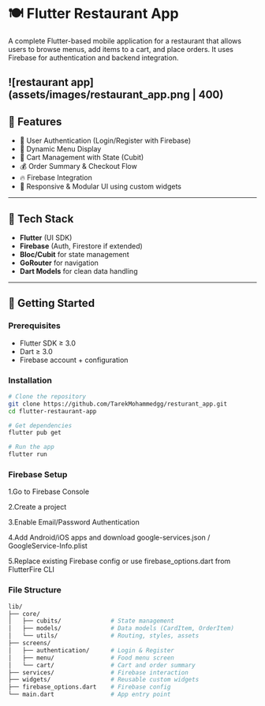 # 🍽️ Flutter Restaurant App

A complete Flutter-based mobile application for a restaurant that allows users to browse menus, add items to a cart, and place orders. It uses Firebase for authentication and backend integration.

![restaurant app](assets/images/restaurant_app.png | 400)
---

## 📱 Features

- 🔐 User Authentication (Login/Register with Firebase)
- 🧾 Dynamic Menu Display
- 🛒 Cart Management with State (Cubit)
- 💰 Order Summary & Checkout Flow
- 🔥 Firebase Integration
- 🎨 Responsive & Modular UI using custom widgets

---

## 🧱 Tech Stack

- **Flutter** (UI SDK)
- **Firebase** (Auth, Firestore if extended)
- **Bloc/Cubit** for state management
- **GoRouter** for navigation
- **Dart Models** for clean data handling

---

## 🚀 Getting Started

### Prerequisites

- Flutter SDK ≥ 3.0
- Dart ≥ 3.0
- Firebase account + configuration

### Installation

```bash
# Clone the repository
git clone https://github.com/TarekMohammedgg/resturant_app.git
cd flutter-restaurant-app

# Get dependencies
flutter pub get

# Run the app
flutter run
```

### Firebase Setup
1.Go to Firebase Console

2.Create a project

3.Enable Email/Password Authentication

4.Add Android/iOS apps and download google-services.json / GoogleService-Info.plist

5.Replace existing Firebase config or use firebase_options.dart from FlutterFire CLI

### File Structure 
```bash
lib/
├── core/
│   ├── cubits/              # State management
│   ├── models/              # Data models (CardItem, OrderItem)
│   └── utils/               # Routing, styles, assets
├── screens/
│   ├── authentication/      # Login & Register
│   ├── menu/                # Food menu screen
│   └── cart/                # Cart and order summary
├── services/                # Firebase interaction
├── widgets/                 # Reusable custom widgets
├── firebase_options.dart    # Firebase config
└── main.dart                # App entry point
```
